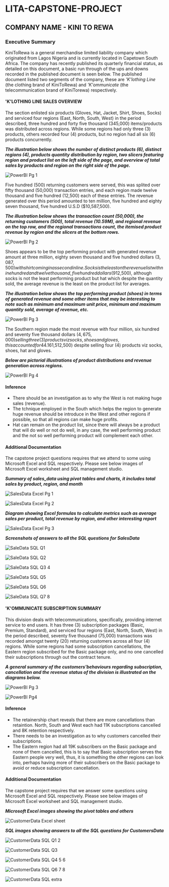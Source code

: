 # LITA-CAPSTONE-PROJECT
## COMPANY NAME - KINI TO REWA
### Executive Summary
KiniToRewa is a general merchandise limited liability company which originated from Lagos Nigeria and is currently located in Capetown South Africa.
The company has recently published its quarterly financial status, as detailed on this document, a basic run through of the ups and downs recorded in the published document is seen below.
The published document listed two segments of the company, these are *'K'lothing Line* (the clothing brand of KiniToRewa) and *'K'ommunicate* (the telecommunication brand of KiniTorewa) respectively. 


#### 'K'LOTHING LINE SALES OVERVIEW
The section enlisted six products (Gloves, Hat, Jacket, Shirt, Shoes, Socks) and serviced four regions (East, North, South, West) in the period described, three hundred and forty five thousand (345,000) items/products was distributed across regions. While some regions had only three (3) products, others recorded four (4) products, but no region had all six (6) products concurrently.


***The illustration below shows the number of distinct products (6), distinct regions (4), products quantity distribution by region, two slicers featuring region and product list on the left side of the page, and overview of total sales by products and region on the right side of the page.***

![PowerBI Pg 1](https://github.com/user-attachments/assets/24b5f0f2-87ff-4392-8f31-e3e9f2d9cc75)


Five hundred (500) returning customers were served, this was splited over fifty thousand (50,000) transaction entries, and each region made twelve thousand and five hundred (12,500) each of these entries. The revenue generated over this period amounted to ten million, five hundred and eighty seven thousand, five hundred U.S.D ($10,587,500).


***The illustration below shows the transaction count (50,000), the returning customers (500), total revenue (10.59M), and regional revenue on the top row, and the regional transactions count, the itemised product revenue by region and the slicers at the bottom rows.***

![PowerBI Pg 2](https://github.com/user-attachments/assets/b5e0a374-a68a-42af-82f5-c8dc59d5e6f5)


Shoes appears to be the top performing product with generated revenue amount at three million, eighty seven thousand and five hundred dollars ($3,087,500) with shirt coming in as second in line. Socks is the least on the revenue list with nine hundred and twelve thousand, five hundred dollars ($912,500), although socks is not the least performing product but hat which despite the quantity sold, the average revenue is the least on the product list for averages.


***The illustration below shows the top performing product (shoes) in terms of generated revenue and some other items that may be interesting to note such as minimum and maximum unit price, minimum and maximum quantity sold, average of revenue, etc.***

![PowerBI Pg 3](https://github.com/user-attachments/assets/f698755e-4a13-4124-be9b-6a30c45846cd)


The Southern region made the most revenue with four million, six hundred and seventy five thousand dollars ($4,675,000) selling three (3) products viz socks, shoes and gloves, this accounted for 44.16% of the total revenue, while the Western region made the least revenue, one million, five hundred and twelve thousand, five hundred dollars ($1,512,500) despite selling four (4) products viz socks, shoes, hat and gloves.


***Below are pictorial illustrations of product distributions and revenue generation across regions.***

![PowerBI Pg 4](https://github.com/user-attachments/assets/0d0ac58f-4755-4070-a325-30a81a625cc7)


#### Inference
- There should be an investigation as to why the West is not making huge sales (revenue).
- The tchnique employed in the South which helps the region to generate huge revenue should be introduce in the West and other regions if possible, so that all regions can make huge profits.
- Hat can remain on the product list, since there will always be a product that will do well or not do well, in any case, the well performing product and the not so well performing product will complement each other.


#### Additional Documentation
The capstone project questions requires that we attend to some using Microsoft Excel and SQL respectively.
Please see below images of Microsoft Excel worksheet and SQL management studio.


***Summary of sales_data using pivot tables and charts, it includes total sales by product, region, and month***

![SalesData Excel Pg 1](https://github.com/user-attachments/assets/345d20cf-d486-4abc-8c0c-7d596a884536)

![SalesData Excel Pg 2](https://github.com/user-attachments/assets/43d27df6-acce-4f1d-b2ab-fa531b9e13f0)


***Diagram showing Excel formulas to calculate metrics such as average sales per product, total revenue by region, and other interesting report***
  
![SalesData Excel Pg 3](https://github.com/user-attachments/assets/1b9da008-4de3-4d7c-a8e5-5cbc41616a2b)


***Screenshots of answers to all the SQL questions for SalesData***

![SaleData SQL Q1](https://github.com/user-attachments/assets/e1eff57e-43c0-49fe-bcf6-150e161dc758)

![SaleData SQL Q2](https://github.com/user-attachments/assets/8e441f60-be24-491f-891a-eb226acdd7f8)

![SaleData SQL Q3 4](https://github.com/user-attachments/assets/c5fd8a1d-09d5-4615-b821-291882b59f3c)

![SaleData SQL Q5](https://github.com/user-attachments/assets/c95f4d53-8c98-48b1-9f48-0260f7dd789c)

![SaleData SQL Q6](https://github.com/user-attachments/assets/5ee081d0-53d3-4739-9a0b-e56dc6ab2824)

![SaleData SQL Q7 8](https://github.com/user-attachments/assets/bfecc704-cee8-4b18-804f-315b33898d68)


  
  #### 'K'OMMUNICATE SUBSCRIPTION SUMMARY
This division deals with telecommunications, specifically, providing internet service to end users. It has three (3) subscription packages (Basic, Premium, Standard), and serviced four regions (East, North, South, West) in the period described, seventy five thousand (75,000) transactions was recorded amongst twenty (20) returning customers across all four (4) regions. While some regions had some subscription cancellations, the Eastern region subscribed for the Basic package only, and no one cancelled their subscriptions through out the contract tenure. 


***A general summary of the customers'behaviours regarding subscription, cancellation and the revenue status of the division is illustrated on the diagrams below.***

![PowerBI Pg 3](https://github.com/user-attachments/assets/5fcae494-f494-46ee-a566-28fb323b2bf5)

![PowerBI Pg4](https://github.com/user-attachments/assets/00a09ca7-396d-40ce-9bf4-c137320ad11b)


#### Inference
- The retainership chart reveals that there are more cancellations than retaintion. North, South and West each had 11K subscriptions cancelled and 8K retention respectively.
- There needs to be an investigation as to why customers cancelled their subscriptions.
- The Eastern region had all 19K subscribers on the Basic package and none of them cancelled, this is to say that Basic subscription serves the Eastern people very well, thus, it is something the other regions can look into, perhaps having more of their subscribers on the Basic package to avoid or reduce subscription cancellation.


#### Additional Documentation
The capstone project requires that we answer some questions using Microsoft Excel and SQL respectively.
Please see below images of Microsoft Excel worksheet and SQL management studio.


***Microsoft Excel images showing the pivot tables and others***

![CustomerData Excel sheet](https://github.com/user-attachments/assets/c818f019-0ee9-4230-b40e-6e3fa021c3a4)


***SQL images showing answers to all the SQL questions for CustomersData***

![CustomerData SQL Q1 2](https://github.com/user-attachments/assets/8929f495-7546-494c-bb23-d673a614467d)

![CustomerData SQL Q3](https://github.com/user-attachments/assets/5da29da7-e807-423d-82de-13581688d13a)

![CustomerData SQL Q4 5 6](https://github.com/user-attachments/assets/b5c250d2-b6f5-46d2-9ea7-4601ab539fe9)

![CustomerData SQL Q6 7 8](https://github.com/user-attachments/assets/dd8e6938-9ef4-4ad7-b951-79e29dfb3fae)

![CustomerData SQL extra](https://github.com/user-attachments/assets/36090786-0272-41de-bf8e-dd015d40f1b1)
